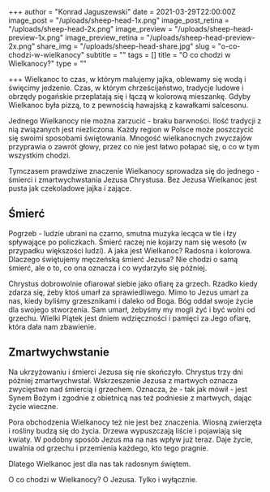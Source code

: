 +++
author = "Konrad Jaguszewski"
date = 2021-03-29T22:00:00Z
image_post = "/uploads/sheep-head-1x.png"
image_post_retina = "/uploads/sheep-head-2x.png"
image_preview = "/uploads/sheep-head-preview-1x.png"
image_preview_retina = "/uploads/sheep-head-preview-2x.png"
share_img = "/uploads/sheep-head-share.jpg"
slug = "o-co-chodzi-w-wielkanocy"
subtitle = ""
tags = []
title = "O co chodzi w Wielkanocy?"
type = ""

+++
Wielkanoc to czas, w którym malujemy jajka, oblewamy się wodą i święcimy jedzenie. Czas, w którym chrześcijaństwo, tradycje ludowe i obrzędy pogańskie przeplatają się i łączą w kolorową mieszankę. Gdyby Wielkanoc była pizzą, to z pewnością hawajską z kawałkami salcesonu.

Jednego Wielkanocy nie można zarzucić - braku barwności. Ilość tradycji z nią związanych jest niezliczona. Każdy region w Polsce może poszczycić się swoimi sposobami świętowania. Mnogość wielkanocnych zwyczajów przyprawia o zawrót głowy, przez co nie jest łatwo połapać się, o co w tym wszystkim chodzi.

Tymczasem prawdziwe znaczenie Wielkanocy sprowadza się do jednego - śmierci i zmartwychwstania Jezusa Chrystusa. Bez Jezusa Wielkanoc jest pusta jak czekoladowe jajka i zające.

## Śmierć

Pogrzeb - ludzie ubrani na czarno, smutna muzyka lecąca w tle i łzy spływające po policzkach. Śmierć raczej nie kojarzy nam się wesoło (w przypadku większości ludzi). A jaka jest Wielkanoc? Radosna i kolorowa. Dlaczego świętujemy męczeńską śmierć Jezusa? Nie chodzi o samą śmierć, ale o to, co ona oznacza i co wydarzyło się później.

Chrystus dobrowolnie ofiarował siebie jako ofiarę za grzech. Rzadko kiedy zdarza się, żeby ktoś umarł za sprawiedliwego. Mimo to Jezus umarł za nas, kiedy byliśmy grzesznikami i daleko od Boga. Bóg oddał swoje życie dla swojego stworzenia. Sam umarł, żebyśmy my mogli żyć i być wolni od grzechu. Wielki Piątek jest dniem wdzięczności i pamięci za Jego ofiarę, która dała nam zbawienie.

## Zmartwychwstanie

Na ukrzyżowaniu i śmierci Jezusa się nie skończyło. Chrystus trzy dni później zmartwychwstał. Wskrzeszenie Jezusa z martwych oznacza zwycięstwo nad śmiercią i grzechem. Oznacza, że - tak jak mówił - jest Synem Bożym i zgodnie z obietnicą nas też podniesie z martwych, dając życie wieczne.

Pora obchodzenia Wielkanocy też nie jest bez znaczenia. Wiosną zwierzęta i rośliny budzą się do życia. Drzewa wypuszczają liście i pojawiają się kwiaty. W podobny sposób Jezus ma na nas wpływ już teraz. Daje życie, uwalnia od grzechu i przemienia każdego, kto tego pragnie.

Dlatego Wielkanoc jest dla nas tak radosnym świętem.

O co chodzi w Wielkanocy? O Jezusa. Tylko i wyłącznie.